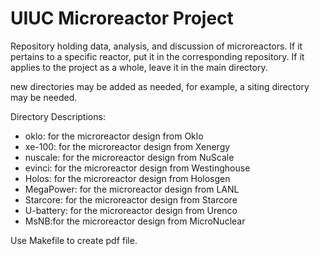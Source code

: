 # UIUC Microreactor Project

Repository holding data, analysis, and discussion of microreactors.  If it pertains to a specific reactor, put it in the corresponding repository.  If it applies to the project as a whole, leave it in the main directory.

new directories may be added as needed, for example, a siting directory may be needed.

Directory Descriptions:

- oklo: for the microreactor design from Oklo
- xe-100: for the microreactor design from Xenergy
- nuscale: for the microreactor design from NuScale
- evinci: for the microreactor design from Westinghouse
- Holos: for the microreactor design from Holosgen
- MegaPower: for the microreactor design from LANL
- Starcore: for the microreactor design from Starcore
- U-battery: for the microreactor design from Urenco
- MsNB:for the microreactor design from MicroNuclear

Use Makefile to create pdf file. 
